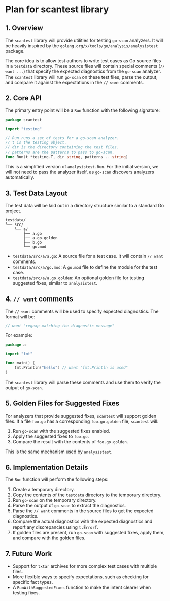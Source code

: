 # Plan for scantest library

## 1. Overview

The `scantest` library will provide utilities for testing `go-scan` analyzers. It will be heavily inspired by the `golang.org/x/tools/go/analysis/analysistest` package.

The core idea is to allow test authors to write test cases as Go source files in a `testdata` directory. These source files will contain special comments (`// want ...`) that specify the expected diagnostics from the `go-scan` analyzer. The `scantest` library will run `go-scan` on these test files, parse the output, and compare it against the expectations in the `// want` comments.

## 2. Core API

The primary entry point will be a `Run` function with the following signature:

```go
package scantest

import "testing"

// Run runs a set of tests for a go-scan analyzer.
// t is the testing object.
// dir is the directory containing the test files.
// patterns are the patterns to pass to go-scan.
func Run(t *testing.T, dir string, patterns ...string)
```

This is a simplified version of `analysistest.Run`. For the initial version, we will not need to pass the analyzer itself, as `go-scan` discovers analyzers automatically.

## 3. Test Data Layout

The test data will be laid out in a directory structure similar to a standard Go project.

```
testdata/
└── src/
    └── a/
        ├── a.go
        ├── a.go.golden
        ├── b.go
        └── go.mod
```

*   `testdata/src/a/a.go`: A source file for a test case. It will contain `// want` comments.
*   `testdata/src/a/go.mod`: A `go.mod` file to define the module for the test case.
*   `testdata/src/a/a.go.golden`: An optional golden file for testing suggested fixes, similar to `analysistest`.

## 4. `// want` comments

The `// want` comments will be used to specify expected diagnostics. The format will be:

```go
// want "regexp matching the diagnostic message"
```

For example:

```go
package a

import "fmt"

func main() {
    fmt.Println("hello") // want "fmt.Println is used"
}
```

The `scantest` library will parse these comments and use them to verify the output of `go-scan`.

## 5. Golden Files for Suggested Fixes

For analyzers that provide suggested fixes, `scantest` will support golden files. If a file `foo.go` has a corresponding `foo.go.golden` file, `scantest` will:

1.  Run `go-scan` with the suggested fixes enabled.
2.  Apply the suggested fixes to `foo.go`.
3.  Compare the result with the contents of `foo.go.golden`.

This is the same mechanism used by `analysistest`.

## 6. Implementation Details

The `Run` function will perform the following steps:

1.  Create a temporary directory.
2.  Copy the contents of the `testdata` directory to the temporary directory.
3.  Run `go-scan` on the temporary directory.
4.  Parse the output of `go-scan` to extract the diagnostics.
5.  Parse the `// want` comments in the source files to get the expected diagnostics.
6.  Compare the actual diagnostics with the expected diagnostics and report any discrepancies using `t.Errorf`.
7.  If golden files are present, run `go-scan` with suggested fixes, apply them, and compare with the golden files.

## 7. Future Work

*   Support for `txtar` archives for more complex test cases with multiple files.
*   More flexible ways to specify expectations, such as checking for specific fact types.
*   A `RunWithSuggestedFixes` function to make the intent clearer when testing fixes.
